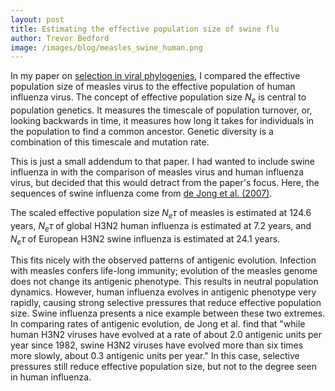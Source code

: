 ```yaml
---
layout: post
title: Estimating the effective population size of swine flu
author: Trevor Bedford
image: /images/blog/measles_swine_human.png
---
```


In my paper on [selection in viral phylogenies](/papers/bedford-tree-topology/), I compared the effective population size of measles virus to the effective population of human influenza virus.  The concept of effective population size <i>N<sub>e</sub></i> is central to population genetics.  It measures the timescale of population turnover, or, looking backwards in time, it measures how long it takes for individuals in the population to find a common ancestor.  Genetic diversity is a combination of this timescale and mutation rate.  

This is just a small addendum to that paper.  I had wanted to include swine influenza in with the comparison of measles virus and human influenza virus, but decided that this would detract from the paper's focus.  Here, the sequences of swine influenza come from [de Jong et al. (2007)](http://jvi.asm.org/cgi/content/short/81/8/4315).

The scaled effective population size <i>N<sub>e</sub>&tau;</i> of measles is estimated at 124.6 years, <i>N<sub>e</sub>&tau;</i> of global H3N2 human influenza is estimated at 7.2 years, and <i>N<sub>e</sub>&tau;</i> of European H3N2 swine influenza is estimated at 24.1 years.

This fits nicely with the observed patterns of antigenic evolution.  Infection with measles confers life-long immunity; evolution of the measles genome does not change its antigenic phenotype.  This results in neutral population dynamics.  However, human influenza evolves in antigenic phenotype very rapidly, causing strong selective pressures that reduce effective population size.  Swine influenza presents a nice example between these two extremes.  In comparing rates of antigenic evolution, de Jong et al. find that "while human H3N2 viruses have evolved at a rate of about 2.0 antigenic units per year since 1982, swine H3N2 viruses have evolved more than six times more slowly, about 0.3 antigenic units per year."  In this case, selective pressures still reduce effective population size, but not to the degree seen in human influenza.

